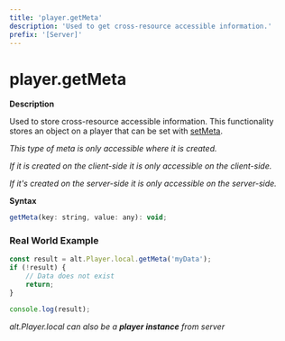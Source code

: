 ```yaml
---
title: 'player.getMeta'
description: 'Used to get cross-resource accessible information.'
prefix: '[Server]'
---
```


# player.getMeta

**Description**

Used to store cross-resource accessible information. This functionality stores an object on a player that can be set with [setMeta](./setMeta.md).

_This type of meta is only accessible where it is created._

_If it is created on the client-side it is only accessible on the client-side._

_If it's created on the server-side it is only accessible on the server-side._

**Syntax**

```js
getMeta(key: string, value: any): void;
```

### Real World Example

```js
const result = alt.Player.local.getMeta('myData');
if (!result) {
    // Data does not exist
    return;
}

console.log(result);
```

_alt.Player.local can also be a **player instance** from server_
